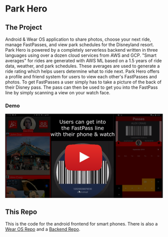 # Park Hero
## The Project
Android & Wear OS application to share photos, choose your next ride, manage FastPasses, and view park schedules for the Disneyland resort. Park Hero is powered by a completely serverless backend written in three languages using over a dozen cloud services from AWS and GCP. "Smart averages" for rides are generated with AWS ML based on a 1.5 years of ride data, weather, and park schedules. These averages are used to generate a ride rating which helps users determine what to ride next. Park Hero offers a profile and friend system for users to view each other's FastPasses and photos. To get FastPasses a user simply has to take a picture of the back of their Disney pass. The pass can then be used to get you into the FastPass line by simply scanning a view on your watch face.

### Demo
[![Alt text](/rdme/demo.png)](https://www.youtube.com/watch?v=l1O32jm3PX8)

## This Repo
This is the code for the android frontend for smart phones.  There is also a [Wear OS Repo](https://github.com/Jester565/ParkHeroWear) and a [Backend Repo](https://github.com/Jester565/ParkHeroBackend).
